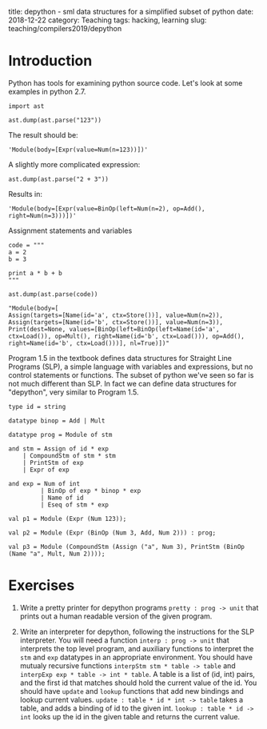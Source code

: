 title: depython - sml data structures for a simplified subset of python
date: 2018-12-22
category: Teaching
tags: hacking, learning
slug: teaching/compilers2019/depython

# Introduction

Python has tools for examining python source code. Let's look at some examples in python 2.7.

```
import ast

ast.dump(ast.parse("123"))
```
The result should be:
```
'Module(body=[Expr(value=Num(n=123))])'
```
A slightly more complicated expression:
```
ast.dump(ast.parse("2 + 3"))
```
Results in:
```
'Module(body=[Expr(value=BinOp(left=Num(n=2), op=Add(), right=Num(n=3)))])'
```
Assignment statements and variables
```
code = """
a = 2
b = 3

print a * b + b 
"""

ast.dump(ast.parse(code))
```

```
"Module(body=[
Assign(targets=[Name(id='a', ctx=Store())], value=Num(n=2)),
Assign(targets=[Name(id='b', ctx=Store())], value=Num(n=3)),
Print(dest=None, values=[BinOp(left=BinOp(left=Name(id='a',
ctx=Load()), op=Mult(), right=Name(id='b', ctx=Load())), op=Add(),
right=Name(id='b', ctx=Load()))], nl=True)])"
```

Program 1.5 in the textbook defines data structures for Straight Line Programs (SLP), a simple language with variables and expressions, but no control statements or functions. The subset of python we've seen so far is not much different than SLP. In fact we can define data structures for "depython", very similar to Program 1.5.

```
type id = string
	      
datatype binop = Add | Mult
			
datatype prog = Module of stm

and stm = Assign of id * exp
	| CompoundStm of stm * stm
	| PrintStm of exp
	| Expr of exp
			  
and exp = Num of int
	     | BinOp of exp * binop * exp
	     | Name of id
		 | Eseq of stm * exp
				   
val p1 = Module (Expr (Num 123));

val p2 = Module (Expr (BinOp (Num 3, Add, Num 2))) : prog;

val p3 = Module (CompoundStm (Assign ("a", Num 3), PrintStm (BinOp (Name "a", Mult, Num 2)))); 
```

# Exercises

1. Write a pretty printer for depython programs `pretty : prog ->
   unit` that prints out a human readable version of the given
   program.

1. Write an interpreter for depython, following the instructions for
   the SLP interpreter. You will need a function `interp : prog ->
   unit` that interprets the top level program, and auxiliary
   functions to interpret the `stm` and `exp` datatypes in an
   appropriate environment. You should have mutualy recursive
   functions `interpStm stm * table -> table` and `interpExp exp *
   table -> int * table`. A table is a list of (id, int) pairs, and
   the first id that matches should hold the current value of the
   id. You should have `update` and `lookup` functions that add new
   bindings and lookup current values. `update : table * id * int ->
   table` takes a table, and adds a binding of id to the given
   int. `lookup : table * id -> int` looks up the id in the given
   table and returns the current value.
